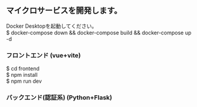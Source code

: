 ## マイクロサービスを開発します。

Docker Desktopを起動してください。<br>
$ docker-compose down && docker-compose build && docker-compose up -d

### フロントエンド (vue+vite)
$ cd frontend<br>
$ npm install<br>
$ npm run dev<br>

### バックエンド(認証系) (Python+Flask)
